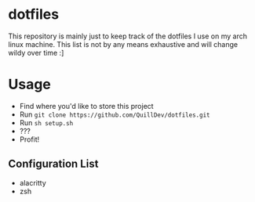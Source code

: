 # dotfiles
This repository is mainly just to keep track of the dotfiles I use on my arch linux machine.
This list is not by any means exhaustive and will change wildy over time :]

# Usage
- Find where you'd like to store this project
- Run ``git clone https://github.com/QuillDev/dotfiles.git``
- Run ``sh setup.sh``
- ???
- Profit!

## Configuration List
- alacritty
- zsh